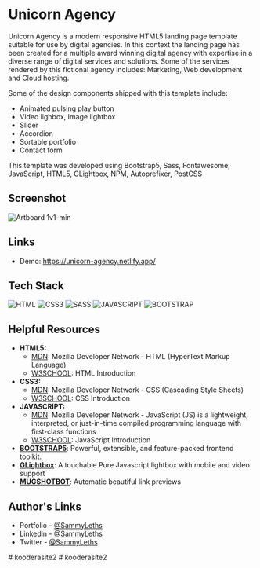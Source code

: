 <h1>Unicorn Agency</h1>

Unicorn Agency is a modern responsive HTML5 landing page template suitable for use by digital agencies. In this context the landing page has been created for a multiple award winning digital agency with expertise in a diverse range of digital services and solutions. Some of the services rendered by this fictional agency includes: Marketing, Web development and Cloud hosting.

Some of the design components shipped with this template include:

<ul>
  <li>Animated pulsing play button</li>
  <li>Video lighbox, Image lightbox</li>
  <li>Slider</li>
  <li>Accordion</li>
  <li>Sortable portfolio</li>
  <li>Contact form</li>
</ul>

This template was developed using Bootstrap5, Sass, Fontawesome, JavaScript, HTML5, GLightbox, NPM, Autoprefixer, PostCSS

<h2>Screenshot</h2>

![Artboard 1v1-min](https://user-images.githubusercontent.com/64320618/210074061-cd653e55-d067-4dc3-a984-b866675d8d8a.png)

<h2>Links</h2>

<ul>
  <li>Demo: <a href="https://unicorn-agency.netlify.app/" target="_blank">https://unicorn-agency.netlify.app/</a></li>
</ul>

<h2>Tech Stack</h2>

<p align="left">
  <img src="https://img.shields.io/badge/html5-%23E34F26.svg?style=for-the-badge&logo=html5&logoColor=white" alt="HTML" />
  <img src="https://img.shields.io/badge/css3-%231572B6.svg?style=for-the-badge&logo=css3&logoColor=white" alt="CSS3" />
  <img src="https://img.shields.io/badge/sass-hotpink.svg?style=for-the-badge&logo=sass&logoColor=white" alt="SASS" />
  <img src="https://img.shields.io/badge/JavaScript-black?style=for-the-badge&logo=javascript&logoColor=%23F7DF1E" alt="JAVASCRIPT" />
  <img src="https://img.shields.io/badge/bootstrap-722DF9.svg?style=for-the-badge&logo=bootstrap&logoColor=white" alt="BOOTSTRAP" />
</p>

<h2>Helpful Resources</h2>

<ul>
  <li><b>HTML5:</b> 
    <ul>
      <li><a href="https://developer.mozilla.org/en-US/docs/Web/HTML" target="_blank">MDN</a>: Mozilla Developer Network - HTML (HyperText Markup Language)</li>
      <li><a href="https://www.w3schools.com/html/html_intro.asp" target="_blank">W3SCHOOL</a>: HTML Introduction</li>
    </ul>
  </li>
  <li><b>CSS3:</b> 
    <ul>
      <li><a href="https://developer.mozilla.org/en-US/docs/Web/CSS" target="_blank">MDN</a>: Mozilla Developer Network - CSS (Cascading Style Sheets)</li>
      <li><a href="https://www.w3schools.com/css/css_intro.asp" target="_blank">W3SCHOOL</a>: CSS Introduction</li>
    </ul>
  </li>
  <li><b>JAVASCRIPT:</b> 
    <ul>
      <li><a href="https://developer.mozilla.org/en-US/docs/Web/JavaScript" target="_blank">MDN</a>: Mozilla Developer Network - JavaScript (JS) is a lightweight, interpreted, or just-in-time compiled programming language with first-class functions</li>
      <li><a href="https://www.w3schools.com/js/js_intro.asp" target="_blank">W3SCHOOL</a>: JavaScript Introduction</li>
    </ul>
  </li>
  <li>
    <b><a href="https://getbootstrap.com/" target="_blank">BOOTSTRAP5</a></b>: Powerful, extensible, and feature-packed frontend toolkit.
  </li>
   <li>
    <b><a href="https://biati-digital.github.io/glightbox/" target="_blank">GLightbox</a></b>: A touchable Pure Javascript lightbox with mobile and video support
  </li>
  <li>
    <b><a href="https://mugshotbot.com/" target="_blank">MUGSHOTBOT</a></b>: Automatic beautiful link previews
  </li>
</ul>

<h2>Author's Links</h2>

<ul>
  <li>Portfolio - <a href="https://sammyleths.com" target="_blank">@SammyLeths</a></li>
  <li>Linkedin - <a href="https://www.linkedin.com/in/eyiowuawi/" target="_blank">@SammyLeths</a></li>
  <li>Twitter - <a href="https://twitter.com/SammyLeths" target="_blank">@SammyLeths</a></li>
</ul>
#   k o o d e r a s i t e 2  
 #   k o o d e r a s i t e 2  
 